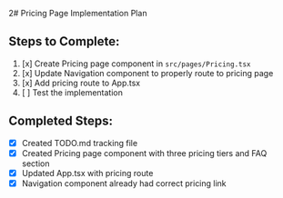 2# Pricing Page Implementation Plan

## Steps to Complete:

1. [x] Create Pricing page component in `src/pages/Pricing.tsx`
2. [x] Update Navigation component to properly route to pricing page
3. [x] Add pricing route to App.tsx
4. [ ] Test the implementation

## Completed Steps:
- [x] Created TODO.md tracking file
- [x] Created Pricing page component with three pricing tiers and FAQ section
- [x] Updated App.tsx with pricing route
- [x] Navigation component already had correct pricing link
